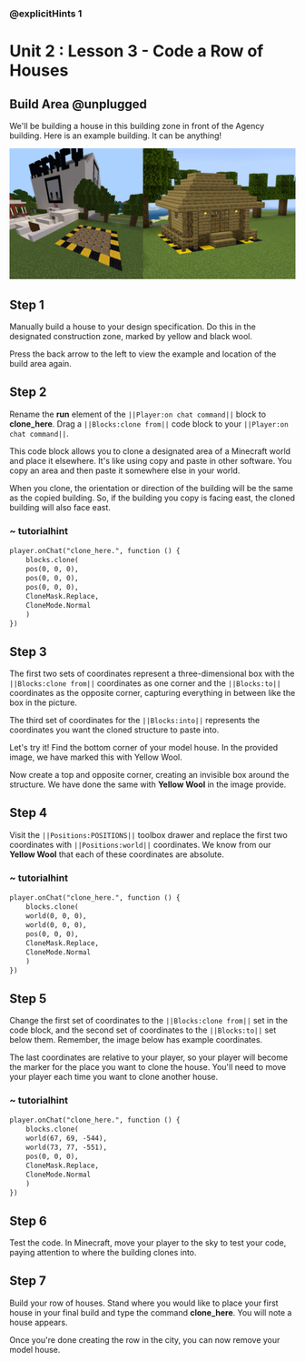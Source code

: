 ### @explicitHints 1

# Unit 2 : Lesson 3 - Code a Row of Houses

## Build Area @unplugged
We'll be building a house in this building zone in front of the Agency building. Here is an example building. It can be anything!

![Build area image](https://raw.githubusercontent.com/ponpeinieh/apcs-mc-makecode/master/computing/unit-2/build_area.png)

## Step 1
Manually build a house to your design specification. Do this in the designated construction zone, marked by yellow and black wool.

Press the back arrow to the left to view the example and location of the build area again.

## Step 2
Rename the **run** element of the ``||Player:on chat command||`` block to **clone_here**. Drag a ``||Blocks:clone from||`` code block to your ``||Player:on chat command||``. 

This code block allows you to clone a designated area of a Minecraft world and place it elsewhere. It's like using copy and paste in other software. You copy an area and then paste it somewhere else in your world.

When you clone, the orientation or direction of the building will be the same as the copied building. So, if the building you copy is facing east, the cloned building will also face east.

### ~ tutorialhint
``` blocks
player.onChat("clone_here.", function () {
    blocks.clone(
    pos(0, 0, 0),
    pos(0, 0, 0),
    pos(0, 0, 0),
    CloneMask.Replace,
    CloneMode.Normal
    )
})
```

## Step 3
The first two sets of coordinates represent a three-dimensional box with the ``||Blocks:clone from||`` coordinates as one corner and the ``||Blocks:to||`` coordinates as the opposite corner, capturing everything in between like the box in the picture.

The third set of coordinates for the ``||Blocks:into||`` represents the coordinates you want the cloned structure to paste into. 

Let's try it! Find the bottom corner of your model house. In the provided image, we have marked this with Yellow Wool. 

Now create a top and opposite corner, creating an invisible box around the structure. We have done the same with **Yellow Wool** in the image provide. 

## Step 4
Visit the ``||Positions:POSITIONS||`` toolbox drawer and replace the first two coordinates with ``||Positions:world||`` coordinates. We know from our **Yellow Wool** that each of these coordinates are absolute. 

### ~ tutorialhint
``` blocks
player.onChat("clone_here.", function () {
    blocks.clone(
    world(0, 0, 0),
    world(0, 0, 0),
    pos(0, 0, 0),
    CloneMask.Replace,
    CloneMode.Normal
    )
})
```

## Step 5
Change the first set of coordinates to the ``||Blocks:clone from||`` set in the code block, and the second set of coordinates to the ``||Blocks:to||`` set below them. Remember, the image below has example coordinates. 

The last coordinates are relative to your player, so your player will become the marker for the place you want to clone the house. You'll need to move your player each time you want to clone another house. 

### ~ tutorialhint
``` blocks
player.onChat("clone_here.", function () {
    blocks.clone(
    world(67, 69, -544),
    world(73, 77, -551),
    pos(0, 0, 0),
    CloneMask.Replace,
    CloneMode.Normal
    )
})
```


## Step 6
Test the code. In Minecraft, move your player to the sky to test your code, paying attention to where the building clones into. 

## Step 7
Build your row of houses. Stand where you would like to place your first house in your final build and type the command **clone_here**. You will note a house appears. 

Once you're done creating the row in the city, you can now remove your model house.  

